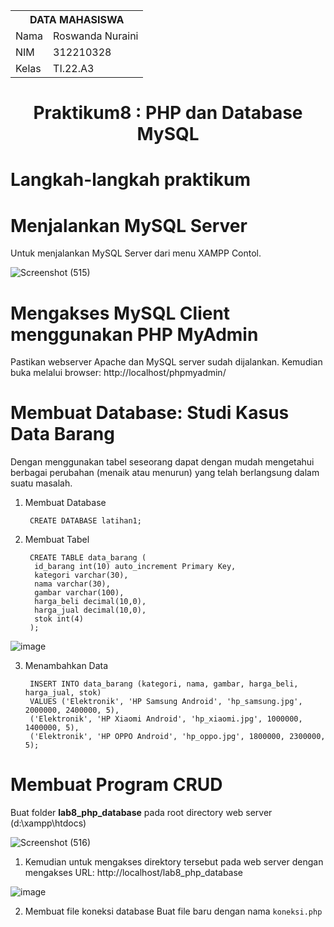<table>
  <tr>
    <th colspan="2">DATA MAHASISWA</th>
  </tr>
  <tr>
    <td>Nama</td>
    <td>Roswanda Nuraini</td>
  </tr>
  <tr>
    <td>NIM</td>
    <td>312210328</td>
  </tr>
  <tr>
    <td>Kelas</td>
    <td>TI.22.A3</td>
  </tr>
</table>

# <p align="center">Praktikum8 : PHP dan Database MySQL</p>

# Langkah-langkah praktikum

# Menjalankan MySQL Server

Untuk menjalankan MySQL Server dari menu XAMPP Contol.

![Screenshot (515)](https://github.com/roswanda11/lab8web/assets/115516632/e77897cc-5c66-45a4-900c-f1b4e0154dc8)

# Mengakses MySQL Client menggunakan PHP MyAdmin

Pastikan webserver Apache dan MySQL server sudah dijalankan. Kemudian buka melalui browser: http://localhost/phpmyadmin/

# Membuat Database: Studi Kasus Data Barang

Dengan menggunakan tabel seseorang dapat dengan mudah mengetahui berbagai perubahan (menaik atau menurun) yang telah berlangsung dalam suatu masalah.

1. Membuat Database

        CREATE DATABASE latihan1;

2. Membuat Tabel

        CREATE TABLE data_barang (
         id_barang int(10) auto_increment Primary Key,
         kategori varchar(30),
         nama varchar(30),
         gambar varchar(100),
         harga_beli decimal(10,0),
         harga_jual decimal(10,0),
         stok int(4)
        );

![image](https://github.com/roswanda11/lab8web/assets/115516632/aef58a7e-b196-47db-bd92-989be0f99746)

3. Menambahkan Data

        INSERT INTO data_barang (kategori, nama, gambar, harga_beli, harga_jual, stok)
        VALUES ('Elektronik', 'HP Samsung Android', 'hp_samsung.jpg', 2000000, 2400000, 5),
        ('Elektronik', 'HP Xiaomi Android', 'hp_xiaomi.jpg', 1000000, 1400000, 5),
        ('Elektronik', 'HP OPPO Android', 'hp_oppo.jpg', 1800000, 2300000, 5);
      
      
# Membuat Program CRUD

Buat folder <b>lab8_php_database</b> pada root directory web server (d:\xampp\htdocs)

![Screenshot (516)](https://github.com/roswanda11/lab8web/assets/115516632/8331219b-cc23-4c2e-bb81-e17f3a24d136)

1. Kemudian untuk mengakses direktory tersebut pada web server dengan mengakses URL: http://localhost/lab8_php_database

![image](https://github.com/roswanda11/lab8web/assets/115516632/8123db39-6fd9-43d8-85e1-a4b3c2923c59)

2. Membuat file koneksi database Buat file baru dengan nama ```koneksi.php```





















































